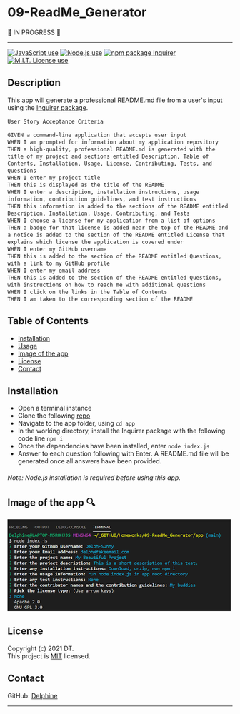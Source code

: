 # 09-ReadMe_Generator  


:construction:   IN PROGRESS  :construction:  


---

<a href="https://img.shields.io/badge/javascript-100%25-blue?style=plastic" target="_blank"><img alt="JavaScript use" src="https://img.shields.io/badge/javascript-100%25-blue?style=plastic"/></a>
 <a href="https://img.shields.io/badge/node-v12.19.0-orange?style=plastic" target="_blank"><img alt="Node.js use" src="https://img.shields.io/badge/node-v12.19.0-orange?style=plastic"/></a>
 <a href="https://img.shields.io/badge/npm-Inquirer-red?style=plastic" target="_blank"><img alt="npm package Inquirer" src="https://img.shields.io/badge/npm-Inquirer-red?style=plastic" /></a>
 <a href="https://img.shields.io/badge/License-MIT-brightgreen?style=plastic" target="_blank"><img alt="M.I.T. License use" src="https://img.shields.io/badge/License-MIT-brightgreen?style=plastic"/></a>  


## Description
This app will generate a professional README.md file from a user's input using the [Inquirer package](https://www.npmjs.com/package/inquirer).

```
User Story Acceptance Criteria
```
```
GIVEN a command-line application that accepts user input
WHEN I am prompted for information about my application repository
THEN a high-quality, professional README.md is generated with the title of my project and sections entitled Description, Table of Contents, Installation, Usage, License, Contributing, Tests, and Questions
WHEN I enter my project title
THEN this is displayed as the title of the README
WHEN I enter a description, installation instructions, usage information, contribution guidelines, and test instructions
THEN this information is added to the sections of the README entitled Description, Installation, Usage, Contributing, and Tests
WHEN I choose a license for my application from a list of options
THEN a badge for that license is added near the top of the README and a notice is added to the section of the README entitled License that explains which license the application is covered under
WHEN I enter my GitHub username
THEN this is added to the section of the README entitled Questions, with a link to my GitHub profile
WHEN I enter my email address
THEN this is added to the section of the README entitled Questions, with instructions on how to reach me with additional questions
WHEN I click on the links in the Table of Contents
THEN I am taken to the corresponding section of the README
```


## Table of Contents  

* [Installation](#Installation)  
* [Usage](#Usage) 
* [Image of the app](#Image-of-the-app-) 
* [License](#License)  
* [Contact](#Contact) 


## Installation  
  
- Open a terminal instance  
- Clone the following [repo](https://github.com/Delph-Sunny/09-ReadMe_Generator)  
- Navigate to the app folder, using `cd app`
- In the working directory, install the Inquirer package with the following code line `npm i`  
- Once the dependencies have been installed, enter `node index.js`  
- Answer to each question following with Enter. A README.md file will be generated once all answers have been provided.  

###### Note: Node.js installation is required before using this app.  


## Image of the app :mag:  

![Generated_ReadMe](./images/snippet.PNG)





## License  

Copyright (c) 2021 DT.  
This project is [MIT](https://choosealicense.com/licenses/mit) licensed.

## Contact  

GitHub: [Delphine](https://github.com/Delph-Sunny)  


---

